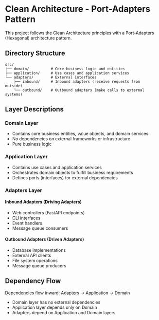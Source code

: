 # Clean Architecture - Port-Adapters Pattern

This project follows the Clean Architecture principles with a Port-Adapters (Hexagonal) architecture pattern.

## Directory Structure

```
src/
├── domain/          # Core business logic and entities
├── application/     # Use cases and application services
└── adapters/        # External interfaces
    ├── inbound/     # Inbound adapters (receive requests from outside)
    └── outbound/    # Outbound adapters (make calls to external systems)
```

## Layer Descriptions

### Domain Layer
- Contains core business entities, value objects, and domain services
- No dependencies on external frameworks or infrastructure
- Pure business logic

### Application Layer
- Contains use cases and application services
- Orchestrates domain objects to fulfill business requirements
- Defines ports (interfaces) for external dependencies

### Adapters Layer

#### Inbound Adapters (Driving Adapters)
- Web controllers (FastAPI endpoints)
- CLI interfaces
- Event handlers
- Message queue consumers

#### Outbound Adapters (Driven Adapters)
- Database implementations
- External API clients
- File system operations
- Message queue producers

## Dependency Flow

Dependencies flow inward: Adapters → Application → Domain

- Domain layer has no external dependencies
- Application layer depends only on Domain
- Adapters depend on Application and Domain layers 